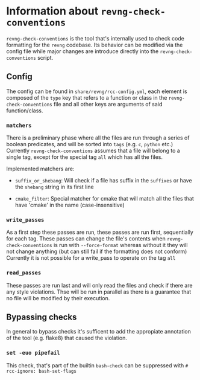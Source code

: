 # Information about `revng-check-conventions`

`revng-check-conventions` is the tool that's internally used to check code formatting
for the `revng` codebase. Its behavior can be modified via the config file while major
changes are introduce directly into the `revng-check-conventions` script.

## Config

The config can be found in `share/revng/rcc-config.yml`, each element is composed
of the `type` key that refers to a function or class in the `revng-check-conventions`
file and all other keys are arguments of said function/class.

### `matchers`

There is a preliminary phase where all the files are run through a series of
boolean predicates, and will be sorted into `tags` (e.g. `c`, `python` etc.)
Currently `revng-check-conventions` assumes that a file will belong to a single
tag, except for the special tag `all` which has all the files.

Implemented matchers are:
* `suffix_or_shebang`: Will check if a file has suffix in the `suffixes` or have
  the `shebang` string in its first line

* `cmake_filter`: Special matcher for cmake that will match all the files that have
  'cmake' in the name (case-insensitive)

### `write_passes`

As a first step these passes are run, these passes are run first, sequentially for each
tag. These passes can change the file's contents when `revng-check-conventions` is run with
`--force-format` whereas without it they will not change anything (but can still fail if the
formatting does not conform)
Currently it is not possible for a write_pass to operate on the tag `all`

### `read_passes`

These passes are run last and will only read the files and check if there are any style violations.
Thse will be run in parallel as there is a guarantee that no file will be modified by their execution.


## Bypassing checks

In general to bypass checks it's sufficent to add the appropiate annotation of the tool (e.g. flake8)
that caused the violation.

### `set -euo pipefail`

This check, that's part of the builtin `bash-check` can be suppressed with `# rcc-ignore: bash-set-flags`
